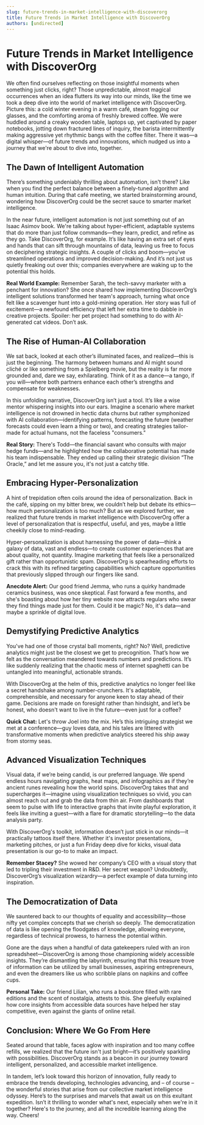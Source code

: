 ```yaml
---
slug: future-trends-in-market-intelligence-with-discoverorg
title: Future Trends in Market Intelligence with DiscoverOrg
authors: [undirected]
---
```



# Future Trends in Market Intelligence with DiscoverOrg

We often find ourselves reflecting on those insightful moments when something just clicks, right? Those unpredictable, almost magical occurrences when an idea flutters its way into our minds, like the time we took a deep dive into the world of market intelligence with DiscoverOrg. Picture this: a cold winter evening in a warm café, steam fogging our glasses, and the comforting aroma of freshly brewed coffee. We were huddled around a creaky wooden table, laptops up, yet captivated by paper notebooks, jotting down fractured lines of inquiry, the barista intermittently making aggressive yet rhythmic bangs with the coffee filter. There it was—a digital whisper—of future trends and innovations, which nudged us into a journey that we're about to dive into, together.

## The Dawn of Intelligent Automation

There’s something undeniably thrilling about automation, isn't there? Like when you find the perfect balance between a finely-tuned algorithm and human intuition. During that café meeting, we started brainstorming around, wondering how DiscoverOrg could be the secret sauce to smarter market intelligence.

In the near future, intelligent automation is not just something out of an Isaac Asimov book. We're talking about hyper-efficient, adaptable systems that do more than just follow commands—they learn, predict, and refine as they go. Take DiscoverOrg, for example. It’s like having an extra set of eyes and hands that can sift through mountains of data, leaving us free to focus on deciphering strategic insights. A couple of clicks and boom—you’ve streamlined operations and improved decision-making. And it’s not just us quietly freaking out over this; companies everywhere are waking up to the potential this holds.

**Real World Example:** Remember Sarah, the tech-savvy marketer with a penchant for innovation? She once shared how implementing DiscoverOrg’s intelligent solutions transformed her team's approach, turning what once felt like a scavenger hunt into a gold-mining operation. Her story was full of excitement—a newfound efficiency that left her extra time to dabble in creative projects. Spoiler: her pet project had something to do with AI-generated cat videos. Don’t ask.

## The Rise of Human-AI Collaboration

We sat back, looked at each other’s illuminated faces, and realized—this is just the beginning. The harmony between humans and AI might sound cliché or like something from a Spielberg movie, but the reality is far more grounded and, dare we say, exhilarating. Think of it as a dance—a tango, if you will—where both partners enhance each other’s strengths and compensate for weaknesses.

In this unfolding narrative, DiscoverOrg isn’t just a tool. It’s like a wise mentor whispering insights into our ears. Imagine a scenario where market intelligence is not drowned in hectic data churns but rather symphonized with AI collaboration—identifying patterns, forecasting the future (weather forecasts could even learn a thing or two), and creating strategies tailor-made for actual humans, not the faceless "consumers."

**Real Story:** There's Todd—the financial savant who consults with major hedge funds—and he highlighted how the collaborative potential has made his team indispensable. They ended up calling their strategic division “The Oracle,” and let me assure you, it's not just a catchy title.

## Embracing Hyper-Personalization 

A hint of trepidation often coils around the idea of personalization. Back in the café, sipping on my bitter brew, we couldn’t help but debate its ethics—how much personalization is too much? But as we explored further, we realized that future trends in market intelligence with DiscoverOrg offer a level of personalization that is respectful, useful, and yes, maybe a little cheekily close to mind-reading.

Hyper-personalization is about harnessing the power of data—think a galaxy of data, vast and endless—to create customer experiences that are about quality, not quantity. Imagine marketing that feels like a personalized gift rather than opportunistic spam. DiscoverOrg is spearheading efforts to crack this with its refined targeting capabilities which capture opportunities that previously slipped through our fingers like sand.

**Anecdote Alert:** Our good friend Jemma, who runs a quirky handmade ceramics business, was once skeptical. Fast forward a few months, and she's boasting about how her tiny website now attracts regulars who swear they find things made just for them. Could it be magic? No, it's data—and maybe a sprinkle of digital love.

## Demystifying Predictive Analytics

You've had one of those crystal ball moments, right? No? Well, predictive analytics might just be the closest we get to precognition. That’s how we felt as the conversation meandered towards numbers and predictions. It’s like suddenly realizing that the chaotic mess of internet spaghetti can be untangled into meaningful, actionable strands.

With DiscoverOrg at the helm of this, predictive analytics no longer feel like a secret handshake among number-crunchers. It's adaptable, comprehensible, and necessary for anyone keen to stay ahead of their game. Decisions are made on foresight rather than hindsight, and let’s be honest, who doesn't want to live in the future—even just for a coffee? 

**Quick Chat:** Let's throw Joel into the mix. He’s this intriguing strategist we met at a conference—guy loves data, and his tales are littered with transformative moments when predictive analytics steered his ship away from stormy seas. 

## Advanced Visualization Techniques

Visual data, if we’re being candid, is our preferred language. We spend endless hours navigating graphs, heat maps, and infographics as if they’re ancient runes revealing how the world spins. DiscoverOrg takes that and supercharges it—imagine using visualization techniques so vivid, you can almost reach out and grab the data from thin air. From dashboards that seem to pulse with life to interactive graphs that invite playful exploration, it feels like inviting a guest—with a flare for dramatic storytelling—to the data analysis party.

With DiscoverOrg's toolkit, information doesn’t just stick in our minds—it practically tattoos itself there. Whether it's investor presentations, marketing pitches, or just a fun Friday deep dive for kicks, visual data presentation is our go-to to make an impact.

**Remember Stacey?** She wowed her company’s CEO with a visual story that led to tripling their investment in R&D. Her secret weapon? Undoubtedly, DiscoverOrg’s visualization wizardry—a perfect example of data turning into inspiration.

## The Democratization of Data

We sauntered back to our thoughts of equality and accessibility—those nifty yet complex concepts that we cherish so deeply. The democratization of data is like opening the floodgates of knowledge, allowing everyone, regardless of technical prowess, to harness the potential within.

Gone are the days when a handful of data gatekeepers ruled with an iron spreadsheet—DiscoverOrg is among those championing widely accessible insights. They’re dismantling the labyrinth, ensuring that this treasure trove of information can be utilized by small businesses, aspiring entrepreneurs, and even the dreamers like us who scribble plans on napkins and coffee cups.

**Personal Take:** Our friend Lilian, who runs a bookstore filled with rare editions and the scent of nostalgia, attests to this. She gleefully explained how core insights from accessible data sources have helped her stay competitive, even against the giants of online retail.

## Conclusion: Where We Go From Here

Seated around that table, faces aglow with inspiration and too many coffee refills, we realized that the future isn't just bright—it’s positively sparkling with possibilities. DiscoverOrg stands as a beacon in our journey toward intelligent, personalized, and accessible market intelligence.

In tandem, let’s look toward this horizon of innovation, fully ready to embrace the trends developing, technologies advancing, and – of course – the wonderful stories that arise from our collective market intelligence odyssey. Here’s to the surprises and marvels that await us on this exultant expedition. Isn’t it thrilling to wonder what's next, especially when we're in it together? Here's to the journey, and all the incredible learning along the way. Cheers!
